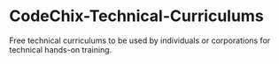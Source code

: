 # CodeChix-Technical-Curriculums
Free technical curriculums to be used by individuals or corporations for technical hands-on training.
